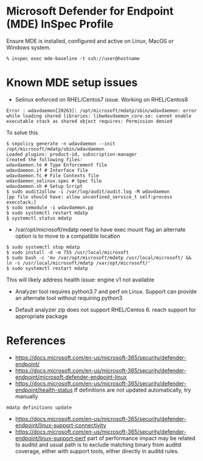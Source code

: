 # Microsoft Defender for Endpoint (MDE) InSpec Profile

Ensure MDE is installed, configured and active on Linux, MacOS or Windows system.

```
% inspec exec mde-baseline -t ssh://user@hostname
```

# Known MDE setup issues

* Selinux enforced on RHEL/Centos7 issue. Working on RHEL/Centos8
```
Error : wdavdaemon[20263]: /opt/microsoft/mdatp/sbin/wdavdaemon: error while loading shared libraries: libwdavdaemon_core.so: cannot enable executable stack as shared object requires: Permission denied
```
To solve this
```
$ sepolicy generate -n wdavdaemon --init /opt/microsoft/mdatp/sbin/wdavdaemon
Loaded plugins: product-id, subscription-manager
Created the following files:
wdavdaemon.te # Type Enforcement file
wdavdaemon.if # Interface file
wdavdaemon.fc # File Contexts file
wdavdaemon_selinux.spec # Spec file
wdavdaemon.sh # Setup Script
$ sudo audit2allow -i /var/log/audit/audit.log -M wdavdaemon
[pp file should have: allow unconfined_service_t self:process execstack;]
$ sudo semodule -i wdavdaemon.pp
$ sudo systemctl restart mdatp
$ systemctl status mdatp
```

* /var/opt/microsoft/mdatp need to have exec mount flag
an alternate option is to move to a compatible location
```
$ sudo systemctl stop mdatp
$ sudo install -d -m 755 /usr/local/microsoft
$ sudo bash -c 'mv /var/opt/microsoft/mdatp /usr/local/microsoft/ && ln -s /usr/local/microsoft/mdatp /var/opt/microsoft/'
$ sudo systemctl restart mdatp
```
This will likely address health issue: engine v1 not available

* Analyzer tool requires python3.7 and perf on Linux. Support can provide an alternate tool without requiring python3

* Default analyzer zip does not support RHEL/Centos 6. reach support for appropriate package

# References

* https://docs.microsoft.com/en-us/microsoft-365/security/defender-endpoint/
* https://docs.microsoft.com/en-us/microsoft-365/security/defender-endpoint/microsoft-defender-endpoint-linux
* https://docs.microsoft.com/en-us/microsoft-365/security/defender-endpoint/health-status
If definitions are not updated automatically, try manually
```
mdatp definitions update
```
* https://docs.microsoft.com/en-us/microsoft-365/security/defender-endpoint/linux-support-connectivity
* https://docs.microsoft.com/en-us/microsoft-365/security/defender-endpoint/linux-support-perf
part of performance impact may be related to auditd and usual path is to exclude matching binary from auditd coverage, either with support tools, either directly in auditd rules.
